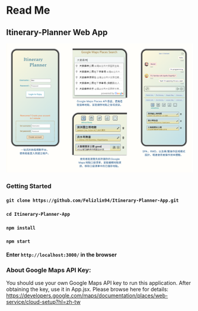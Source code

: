 # Read Me


## Itinerary-Planner Web App
![image](https://github.com/Felizlin94/Itinerary-Planner-App/blob/main/Project%20screenshot.png)

### Getting Started

#### `git clone https://github.com/Felizlin94/Itinerary-Planner-App.git`

#### `cd Itinerary-Planner-App`

#### `npm install`

#### `npm start`

#### Enter `http://localhost:3000/` in the browser

### About Google Maps API Key:
You should use your own Google Maps API key to run this application. 
After obtaining the key, use it in App.jsx.
Please browse here for details: 
https://developers.google.com/maps/documentation/places/web-service/cloud-setup?hl=zh-tw
